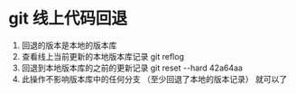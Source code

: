 # git 线上代码回退

1. 回退的版本是本地的版本库
2. 查看线上当前更新的本地版本库记录
   git reflog
3. 回退到本地版本库的之前的更新记录
   git reset --hard 42a64aa 
4. 此操作不影响版本库中的任何分支 （至少回退了本地的版本记录） 
就可以了   
   
 
